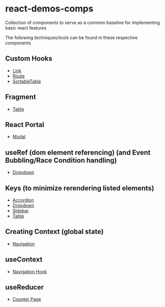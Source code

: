 # react-demos-comps
Collection of components to serve as a common baseline for implementing basic react features

The following techniques/tools can be found in these respective components

## Custom Hooks
 - [Link](https://github.com/detroyea1/react-demos-comps/blob/main/src/components/Link.js)
 - [Route](https://github.com/detroyea1/react-demos-comps/blob/main/src/components/Route.js)
 - [SortableTable](https://github.com/detroyea1/react-demos-comps/blob/main/src/components/SortableTable.js)

## Fragment
 - [Table](https://github.com/detroyea1/react-demos-comps/blob/main/src/components/Table.js)

## React Portal
 - [Modal](https://github.com/detroyea1/react-demos-comps/blob/main/src/components/Modal.js)

## useRef (dom element referencing) (and Event Bubbling/Race Condition handling)
 - [Dropdown](https://github.com/detroyea1/react-demos-comps/blob/main/src/components/Dropdown.js)

## Keys (to minimize rerendering listed elements)
 - [Accordion](https://github.com/detroyea1/react-demos-comps/blob/main/src/components/Accordion.js)
 - [Dropdown](https://github.com/detroyea1/react-demos-comps/blob/main/src/components/Dropdown.js)
 - [Sidebar](https://github.com/detroyea1/react-demos-comps/blob/main/src/components/Sidebar.js)
 - [Table](https://github.com/detroyea1/react-demos-comps/blob/main/src/components/Table.js)

## Creating Context (global state)
 - [Navigation](https://github.com/detroyea1/react-demos-comps/blob/main/src/context/navigation.js)

## useContext
 - [Navigation Hook](https://github.com/detroyea1/react-demos-comps/blob/main/src/hooks/use-navigation.js)

## useReducer
 - [Counter Page](https://github.com/detroyea1/react-demos-comps/blob/main/src/pages/CounterPage.js)